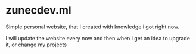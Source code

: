 # zunecdev.ml
Simple personal website, that I created with knowledge i got right now.

I will update the website every now and then when i get an idea to upgrade it, or change my projects
